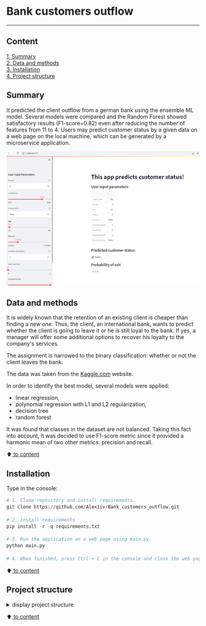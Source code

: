 # Bank customers outflow
---

## Content

[1. Summary](README.md#Summary)   
[2. Data and methods](README.md#Data-and-methods)   
[3. Installation](README.md#Installation)    
[4. Project structure](README.md#Project-structure)


## Summary
It predicted the client outflow from a german bank using the ensemble ML model. Several models were compared and the Random Forest showed satisfactory results (F1-score=0.82) even after reducing the number of features from 11 to 4. Users may predict customer status by a given data on a web page on the local machine, which can be generated by a microservice application.

<p align="center"> 
<img src="figures/mainpage.png" width="600" height="350"> 
</p>


## Data and methods
It is widely known that the retention of an existing client is cheaper than finding a new one. Thus, the client, an international bank, wants to predict whether the client is going to leave it or he is still loyal to the bank. If yes, a manager will offer some additional options to recover his loyalty to the company's services.

The assignment is narrowed to the binary classification: whether or not the client leaves the bank.

The data was taken from the [Kaggle.com](https://www.kaggle.com/datasets/mathchi/churn-for-bank-customers) website.

In order to identify the best model, several models were applied: 
* linear regression, 
* polynomial regression with L1 and L2 regularization, 
* decision tree 
* random forest

It was found that classes in the dataset are not balanced. Taking this fact into account, it was decided to use F1-score metric since it provided a harmonic mean of two other metrics: precision and recall.

:arrow_up:[ to content](README.md#Content)



## Installation
Type in the console:
```Python
# 1. Clone repository and install requirements.
git clone https://github.com/Alex1iv/Bank_customers_outflow.git

# 2. install requirements
pip install -r -q requirements.txt

# 3. Run the application on a web page using main.py.
python main.py

# 4. When finished, press Ctrl + C in the console and close the web page.
```

:arrow_up:[ to content](README.md#Content)

## Project structure

<details>
  <summary>display project structure </summary>

```Python
Bank_customers_outflow
├── .gitignore
├── config              # configuration parameters
│   └── config.json     
├── data                # data archive
│   └── churn.zip      
├── figures             # figures and images
│   ├── fig_1.png
......
│   └── fig_9.png
├── models              # models storage
│   ├── models.py
│   └── __ init __.py
├── notebooks           # project notebooks storage
│   └── Bank_clients_en.ipynb
├── README.md
└── utils               # additional functions and applications
    ├── application.py
    ├── functions.py
    ├── reader_config.py
    └── __ init __.py

```
</details>

:arrow_up:[ to content](README.md#Content)